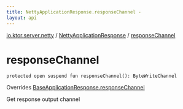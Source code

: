 ```yaml
---
title: NettyApplicationResponse.responseChannel - 
layout: api
---
```


<div class='api-docs-breadcrumbs'><a href="../index.html">io.ktor.server.netty</a> / <a href="index.html">NettyApplicationResponse</a> / <a href="./response-channel.html">responseChannel</a></div>

# responseChannel

<div class="signature"><code><span class="keyword">protected</span> <span class="keyword">open</span> <span class="keyword">suspend</span> <span class="keyword">fun </span><span class="identifier">responseChannel</span><span class="symbol">(</span><span class="symbol">)</span><span class="symbol">: </span><span class="identifier">ByteWriteChannel</span></code></div>

Overrides <a href="../../io.ktor.server.engine/-base-application-response/response-channel.html">BaseApplicationResponse.responseChannel</a>

Get response output channel

